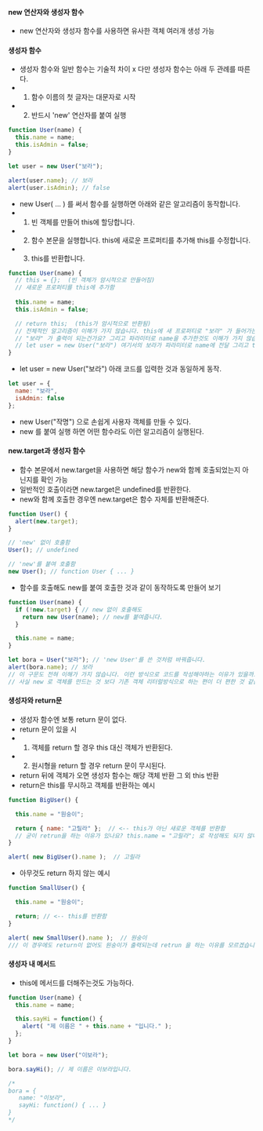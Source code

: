 #### new 연산자와 생성자 함수 
  * new 연산자와 생성자 함수를 사용하면 유사한 객체 여러개 생성 가능

#### 생성자 함수
  * 생성자 함수와 일반 함수는 기술적 차이 x 다만 생성자 함수는 아래 두 관례를 따른다.
  * 1. 함수 이름의 첫 글자는 대문자로 시작
  * 2. 반드시 'new' 연산자를 붙여 실행
```js
function User(name) {
  this.name = name;
  this.isAdmin = false;
}

let user = new User("보라");

alert(user.name); // 보라
alert(user.isAdmin); // false
```
  * new User( ... ) 를 써서 함수를 실행하면 아래와 같은 알고리즘이 동작합니다. 
  * 1. 빈 객체를 만들어 this에 할당합니다.
  * 2. 함수 본문을 실행합니다. this에 새로운 프로퍼티를 추가해 this를 수정합니다.
  * 3. this를 반환합니다.
```js
function User(name) {
  // this = {};  (빈 객체가 암시적으로 만들어짐)
  // 새로운 프로퍼티를 this에 추가함
  
  this.name = name;
  this.isAdmin = false;

  // return this;  (this가 암시적으로 반환됨)
  // 전체적인 알고리즘이 이해가 가지 않습니다. this에 새 프로퍼티로 "보라" 가 들어가는건 알겠지만 user.name 을 출력했을 때 어떻게
  // "보라" 가 출력이 되는건가요? 그리고 파라미터로 name을 추가한것도 이해가 가지 않습니다.
  // let user = new User("보라") 여기서의 보라가 파라미터로 name에 전달 그리고 this.name = name에 할당되는 방식인가요? 
}
```
  * let user = new User("보라") 아래 코드를 입력한 것과 동일하게 동작.
```js
let user = {
  name: "보라",
  isAdmin: false
};
```
  * new User("작명") 으로 손쉽게 사용자 객체를 만들 수 있다.
  * new 를 붙여 실행 하면 어떤 함수라도 이런 알고리즘이 실행된다.

#### new.target과 생성자 함수
  * 함수 본문에서 new.target을 사용하면 해당 함수가 new와 함께 호출되었는지 아닌지를 확인 가능
  * 일반적인 호출이라면 new.target은 undefined를 반환한다. 
  * new와 함께 호출한 경우엔 new.target은 함수 자체를 반환해준다.

```js
function User() {
  alert(new.target);
}

// 'new' 없이 호출함
User(); // undefined

// 'new'를 붙여 호출함
new User(); // function User { ... }
```
  * 함수를 호출해도 new를 붙여 호출한 것과 같이 동작하도록 만들어 보기
```js
function User(name) {
  if (!new.target) { // new 없이 호출해도
    return new User(name); // new를 붙여줍니다.
  }

  this.name = name;
}

let bora = User("보라"); // 'new User'를 쓴 것처럼 바꿔줍니다.
alert(bora.name); // 보라
// 이 구문도 전혀 이해가 가지 않습니다. 이런 방식으로 코드를 작성해야하는 이유가 있을까요?!
// 사실 new 로 객체를 만드는 것 보다 기존 객체 리터럴방식으로 하는 편이 더 편한 것 같습니다 ㅠㅜㅠ
```

#### 생성자와 return문
  * 생성자 함수엔 보통 return 문이 없다.
  * return 문이 있을 시 
  * 1. 객체를 return 할 경우 this 대신 객체가 반환된다.
  * 2. 원시형을 return 할 경우 return 문이 무시된다.
  * return 뒤에 객체가 오면 생성자 함수는 해당 객체 반환 그 외 this 반환
  * return은 this를 무시하고 객체를 반환하는 예시
```js
function BigUser() {

  this.name = "원숭이";

  return { name: "고릴라" };  // <-- this가 아닌 새로운 객체를 반환함
  // 굳이 retrun을 하는 이유가 있나요? this.name = "고릴라"; 로 작성해도 되지 않나요?
}

alert( new BigUser().name );  // 고릴라
```
  * 아무것도 return 하지 않는 예시

```js
function SmallUser() {

  this.name = "원숭이";

  return; // <-- this를 반환함
}

alert( new SmallUser().name );  // 원숭이
/// 이 경우에도 return이 없어도 원숭이가 출력되는데 retrun 을 하는 이유를 모르겠습니다.
```
#### 생성자 내 메서드
  * this에 메서드를 더해주는것도 가능하다.

```js
function User(name) {
  this.name = name;

  this.sayHi = function() {
    alert( "제 이름은 " + this.name + "입니다." );
  };
}

let bora = new User("이보라");

bora.sayHi(); // 제 이름은 이보라입니다.

/*
bora = {
   name: "이보라",
   sayHi: function() { ... }
}
*/
```
